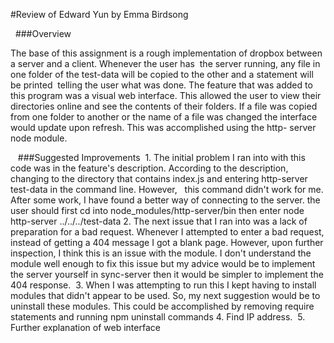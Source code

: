 #Review of Edward Yun by Emma Birdsong

  ###Overview 

The base of this assignment is a rough implementation of dropbox between a server and a client. Whenever the user has
 the server running, any file in one folder of the test-data will be copied to the other and a statement will be printed
 telling the user what was done. The feature that was added to this program was a visual web interface. This allowed the
user to view their directories online and see the contents of their folders. If a file was copied from one folder to 
another or the name of a file was changed the interface would update upon refresh. This was accomplished using the http-
server node module.

   ###Suggested Improvements
 1. The initial problem I ran into with this code was in the feature's description. According to the description, 
      changing to the directory that contains index.js and entering http-server test-data in the command line. However,
      this command didn't work for me. After some work, I have found a better way of connecting to the server. 
     the user should first cd into node_modules/http-server/bin then enter node http-server ../../../test-data
2. The next issue that I ran into was a lack of preparation for a bad request. Whenever I attempted to enter a bad 
    request, instead of getting a 404 message I got a blank page. However, upon further inspection, I think this is an 
    issue with the module. I don't understand the module well enough to fix this issue but my advice would be to 
    implement the server yourself in sync-server then it would be simpler to implement the 404 response. 
 3. When I was attempting to run this I kept having to install modules that didn't appear to be used. So, my next 
    suggestion would be to uninstall these modules. This could be accomplished by removing require statements and 
    running npm uninstall <module> commands 
4. Find IP address.
 5. Further explanation of web interface
